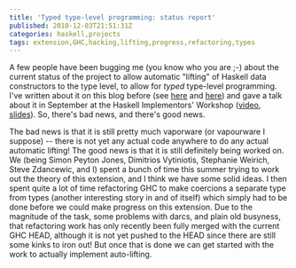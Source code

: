 ```yaml
---
title: 'Typed type-level programming: status report'
published: 2010-12-03T21:51:31Z
categories: haskell,projects
tags: extension,GHC,hacking,lifting,progress,refactoring,types
---
```


A few people have been bugging me (you know who you are ;-) about the current status of the project to allow automatic "lifting" of Haskell data constructors to the type level, to allow for <i>typed</i> type-level programming.  I've written about it on this blog before (see <a href="http://byorgey.wordpress.com/2010/07/19/typed-type-level-programming-in-haskell-part-iii-i-can-haz-typs-plz/">here</a> and <a href="http://byorgey.wordpress.com/2010/08/05/typed-type-level-programming-in-haskell-part-iv-collapsing-types-and-kinds/">here</a>) and gave a talk about it in September at the Haskell Implementors' Workshop (<a href="http://vimeo.com/15480577">video</a>, <a href="http://www.cis.upenn.edu/~byorgey/talks/typetype-HIW-20101001.pdf">slides</a>).  So, there's bad news, and there's good news.

The bad news is that it is still pretty much vaporware (or vapourware I suppose) -- there is not yet any actual code anywhere to do any actual automatic lifting!  The good news is that it is still definitely being worked on.  We (being Simon Peyton Jones, Dimitrios Vytiniotis, Stephanie Weirich, Steve Zdancewic, and I) spent a bunch of time this summer trying to work out the theory of this extension, and I think we have some solid ideas.  I then spent quite a lot of time refactoring GHC to make coercions a separate type from types (another interesting story in and of itself) which simply had to be done before we could make progress on this extension.  Due to the magnitude of the task, some problems with darcs, and plain old busyness, that refactoring work has only recently been fully merged with the current GHC HEAD, although it is not yet pushed to the HEAD since there are still some kinks to iron out!  But once that is done we can get started with the work to actually implement auto-lifting.  

